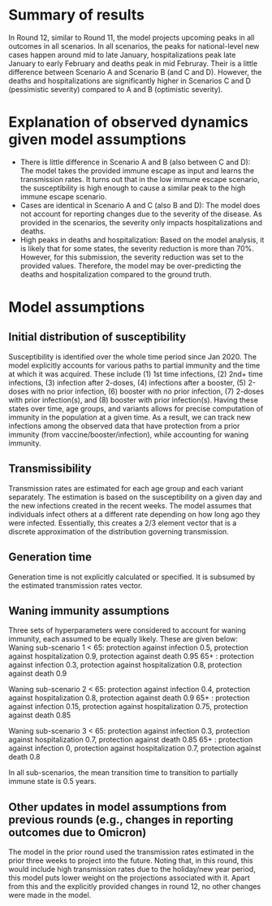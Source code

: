 # Summary of results
In Round 12, similar to Round 11, the model projects upcoming peaks in all outcomes in all scenarios. In all scenarios, the peaks for national-level new cases happen around mid to late January,
hospitalizations peak late January to early February and deaths peak in mid Februray.
Their is a little difference between Scenario A and Scenario B (and C and D). However, the deaths and hospitalizations are significantly higher in Scenarios C and D (pessimistic severity) compared to A and B (optimistic severity).

# Explanation of observed dynamics given model assumptions
- There is little difference in Scenario A and B (also between C and D): The model takes the provided immune escape as input and learns the transmission rates. 
It turns out that in the low immune escape scenario, the susceptibility is high enough to cause a similar peak to the high immune escape scenario.
- Cases are identical in Scenario A and C (also B and D): The model does not account for reporting changes due to the severity of the disease. 
As provided in the scenarios, the severity only impacts hospitalizations and deaths.
- High peaks in deaths and hospitalization: Based on the model analysis, it is likely that for some states, the severity reduction is more than 70%. However, for this submission,
the severity reduction was set to the provided values. Therefore, the model may be over-predicting the deaths and hospitalization compared to the ground truth.

# Model assumptions
## Initial distribution of susceptibility
Susceptibility is identified over the whole time period since Jan 2020. The model explicitly accounts for various paths to partial immunity and the time at which it was acquired. 
These include (1) 1st time infections, (2) 2nd+ time infections, (3) infection after 2-doses, (4) infections after a booster, (5) 2-doses with no prior infection, 
(6) booster with no prior infection, (7) 2-doses with prior infection(s), and (8) booster with prior infection(s). 
Having these states over time, age groups, and variants allows for precise computation of immunity in the population at a given time. 
As a result, we can track new infections among the observed data that have protection from a prior immunity (from vaccine/booster/infection), while accounting for waning immunity.

## Transmissibility
Transmission rates are estimated for each age group and each variant separately. The estimation is based on the susceptibility on a given day and the new infections created in the recent weeks.
The model assumes that individuals infect others at a different rate depending on how long ago they were infected. Essentially, this creates a 2/3 element vector that is a 
discrete approximation of the distribution governing transmission.

## Generation time
Generation time is not explicitly calculated or specified. It is subsumed by the estimated transmission rates vector.

## Waning immunity assumptions
Three sets of hyperparameters were considered to account for waning immunity, each assumed to be equally likely. These are given below:
Waning sub-scenario 1
< 65: protection against infection 0.5, protection against hospitalization 0.9, protection against death 0.95
65+ : protection against infection 0.3, protection against hospitalization 0.8, protection against death 0.9

Waning sub-scenario 2
< 65: protection against infection 0.4, protection against hospitalization 0.8, protection against death 0.9
65+ : protection against infection 0.15, protection against hospitalization 0.75, protection against death 0.85

Waning sub-scenario 3
< 65: protection against infection 0.3, protection against hospitalization 0.7, protection against death 0.85
65+ : protection against infection 0, protection against hospitalization 0.7, protection against death 0.8

In all sub-scenarios, the mean transition time to transition to partially immune state is 0.5 years.

## Other updates in model assumptions from previous rounds (e.g., changes in reporting outcomes due to Omicron)
The model in the prior round used the transmission rates estimated in the prior three weeks to project into the future. 
Noting that, in this round, this would include high transmission rates due to the holiday/new year period, this model puts lower weight on the projections associated with it.
Apart from this and the explicitly provided changes in round 12, no other changes were made in the model.
